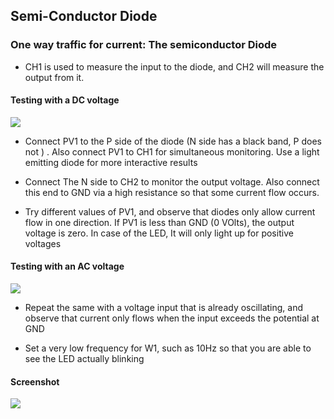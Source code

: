 Semi-Conductor Diode
---

### One way traffic for current: The semiconductor Diode

* CH1 is used to measure the input to the diode, and CH2 will measure the output from it.
	
#### Testing with a DC voltage
	
![](https://github.com/fossasia/pslab-experiments/blob/master/images/schematics/diodeDC.svg)
		
* Connect PV1 to the P side of the diode (N side has a black band, P does not ) . Also connect PV1 to CH1 for simultaneous monitoring. Use a light emitting diode for more interactive results

* Connect The N side to CH2 to monitor the output voltage. Also connect this end to GND via a high resistance so that some current flow occurs.
	
* Try different values of PV1, and observe that diodes only allow current flow in one direction. If PV1 is less than GND (0 VOlts), the output voltage is zero. In case of the LED, It will only light up for positive voltages
	
#### Testing with an AC voltage
	
![](https://github.com/fossasia/pslab-experiments/blob/master/images/schematics/diodeAC.svg)
	
* Repeat the same with a voltage input that is already oscillating, and observe that current only flows when the input exceeds the potential at GND
	
* Set a very low frequency for W1, such as 10Hz so that you are able to see the LED actually blinking

#### Screenshot

![](https://github.com/fossasia/pslab-experiments/blob/master/images/screenshots/diodeSimple.png)


